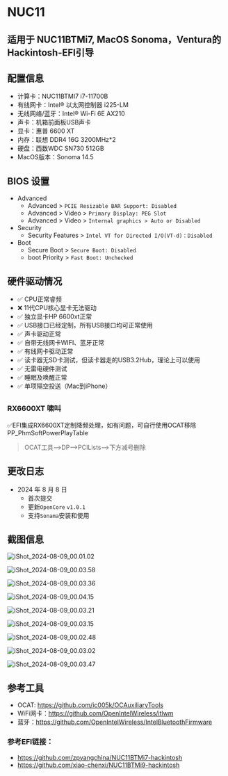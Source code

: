 # NUC11

## 适用于 NUC11BTMi7, MacOS Sonoma，Ventura的Hackintosh-EFI引导

## 配置信息

- 计算卡：NUC11BTMI7 i7-11700B
- 有线网卡：Intel® 以太网控制器 i225-LM
- 无线网络/蓝牙：Intel® Wi-Fi 6E AX210
- 声卡：机箱前面板USB声卡
- 显卡：惠普 6600 XT
- 内存：联想 DDR4 16G 3200MHz*2
- 硬盘：西数WDC SN730  512GB
- MacOS版本：Sonoma 14.5

## BIOS 设置

- Advanced
  - Advanced > `PCIE Resizable BAR Support: Disabled`
  - Advanced > Video > `Primary Display: PEG Slot`
  - Advanced > Video > `Internal graphics > Auto or Disabled`
- Security
  - Security Features > `Intel VT for Directed I/O(VT-d)：Disabled`
- Boot
  - Secure Boot > `Secure Boot: Disabled`
  - boot Priority > `Fast Boot: Unchecked`

 ## 硬件驱动情况

- ✅ CPU正常睿频
- ❌ 11代CPU核心显卡无法驱动
- ✅ 独立显卡HP 6600xt正常
- ✅ USB接口已经定制，所有USB接口均可正常使用
- ✅ 声卡驱动正常
- ✅ 自带无线网卡WIFI、蓝牙正常
- ✅ 有线网卡驱动正常
- ✅ 读卡器无SD卡测试，但读卡器走的USB3.2Hub，理论上可以使用
- ✅ 无雷电硬件测试
- ✅ 睡眠及唤醒正常
- ✅ 单项隔空投送（Mac到iPhone）

##

### RX6600XT 啸叫

 ✅EFI集成RX6600XT定制降频处理，如有问题，可自行使用OCAT移除PP_PhmSoftPowerPlayTable

 > OCAT工具-->DP-->PCILists-->下方减号删除


## 更改日志

- 2024 年 8 月 8 日
  - 首次提交
  - 更新`OpenCore` `v1.0.1`
  - 支持`Sonama`安装和使用

## 截图信息

![iShot_2024-08-09_00.01.02](IMG/iShot_2024-08-09_00.01.02.png)

![iShot_2024-08-09_00.03.58](IMG/iShot_2024-08-09_00.03.58.png)

![iShot_2024-08-09_00.03.36](IMG/iShot_2024-08-09_00.03.36.png)

![iShot_2024-08-09_00.04.15](IMG/iShot_2024-08-09_00.04.15.png)

![iShot_2024-08-09_00.03.21](IMG/iShot_2024-08-09_00.03.21.png)

![iShot_2024-08-09_00.03.15](IMG/iShot_2024-08-09_00.03.15.png)

![iShot_2024-08-09_00.02.48](IMG/iShot_2024-08-09_00.02.48.png)

![iShot_2024-08-09_00.03.02](IMG/iShot_2024-08-09_00.03.02.png)

![iShot_2024-08-09_00.03.47](IMG/iShot_2024-08-09_00.03.47.png)

## 参考工具

- OCAT: https://github.com/ic005k/OCAuxiliaryTools
- WiFi网卡：https://github.com/OpenIntelWireless/itlwm
- 蓝牙：https://github.com/OpenIntelWireless/IntelBluetoothFirmware


### 参考EFI链接：

- https://github.com/zpyangchina/NUC11BTMi7-hackintosh
- https://github.com/xiao-chenxi/NUC11BTMi9-hackintosh
